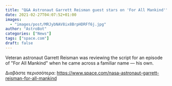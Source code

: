 ```yaml
---
title: "Q&A Astronaut Garrett Reisman guest stars on 'For All Mankind'"
date: 2021-02-27T04:07:52+01:00
images:
  - "images/post/MRJybNAV8ix8BrpHDRFf6j.jpg"
author: "AstroBot"
categories: ["News"]
tags: ["space.com"]
draft: false
---
```


Veteran astronaut Garrett Reisman was reviewing the script for an episode of "For All Mankind" when he came across a familiar name — his own. 

Διαβάστε περισσότερα: https://www.space.com/nasa-astronaut-garrett-reisman-for-all-mankind
